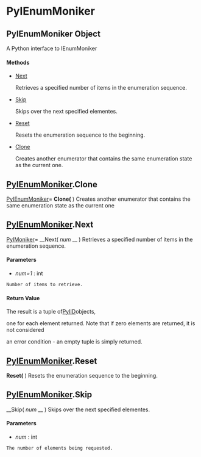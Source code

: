 # PyIEnumMoniker

## PyIEnumMoniker Object

A Python interface to IEnumMoniker

#### Methods


  - [Next](PyIEnumMoniker.md#pyienummonikernext)

    Retrieves a specified number of items in the enumeration sequence.&nbsp;

  - [Skip](PyIEnumMoniker.md#pyienummonikerskip)

    Skips over the next specified elementes.&nbsp;

  - [Reset](PyIEnumMoniker.md#pyienummonikerreset)

    Resets the enumeration sequence to the beginning.&nbsp;

  - [Clone](PyIEnumMoniker.md#pyienummonikerclone)

    Creates another enumerator that contains the same enumeration state as the current one.&nbsp;


## [PyIEnumMoniker](#pyienummoniker).Clone

[PyIEnumMoniker](#pyienummoniker)= __Clone(__ )
Creates another enumerator that contains the same enumeration state as the current one

## [PyIEnumMoniker](#pyienummoniker).Next

[PyIMoniker](#pyimoniker)= __Next( *num* __ )
Retrieves a specified number of items in the enumeration sequence.

#### Parameters


  -  *num=1* : int

    Number of items to retrieve.

#### Return Value
The result is a tuple of[PyIID](#pyiid)objects, 

one for each element returned.  Note that if zero elements are returned, it is not considered 

an error condition - an empty tuple is simply returned.

## [PyIEnumMoniker](#pyienummoniker).Reset

 __Reset(__ )
Resets the enumeration sequence to the beginning.

## [PyIEnumMoniker](#pyienummoniker).Skip

 __Skip( *num* __ )
Skips over the next specified elementes.

#### Parameters


  -  *num* : int

    The number of elements being requested.